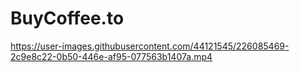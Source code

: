 # BuyCoffee.to


https://user-images.githubusercontent.com/44121545/226085469-2c9e8c22-0b50-446e-af95-077563b1407a.mp4


